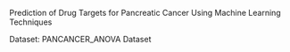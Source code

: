 Prediction of Drug Targets for Pancreatic Cancer Using Machine Learning Techniques


Dataset: PANCANCER_ANOVA Dataset
